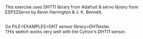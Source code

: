 This exercise uses DHT11 library from Adafruit & servo library from ESP32Servo by Kevin Harrington & J. K. Bennett.<br><br>

Go FILE>EXAMPLES>DHT sensor library>DHTtester.<br>
THis sketch works very well with the Cytron's DHT11 sensor.
